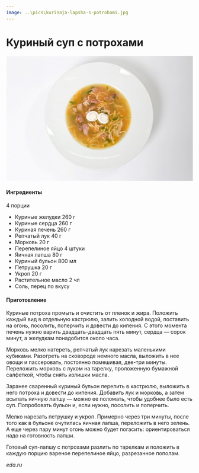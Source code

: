 ```yaml
---
image: ..\pics\kurinaja-lapsha-s-potrohami.jpg
---
```


# Куриный суп с потрохами

![Куриный суп с потрохами](..\pics\kurinaja-lapsha-s-potrohami.jpg)

#### Ингредиенты

4 порции

* Куриные желудки 260 г
* Куриные сердца 260 г
* Куриная печень 260 г
* Репчатый лук 40 г
* Морковь 20 г
* Перепелиное яйцо 4 штуки
* Яичная лапша 80 г
* Куриный бульон 800 мл
* Петрушка 20 г
* Укроп 20 г
* Растительное масло 2 чл
* Соль, перец по вкусу

#### Приготовление

Куриные потроха промыть и очистить от пленок и жира. Положить каждый вид в отдельную кастрюлю, залить холодной водой, поставить на огонь, по­солить, поперчить и довести до кипения. С этого момента печень нужно варить двадцать-двадцать пять минут, сердца — сорок минут, а желудкам понадобится около часа.

Морковь мелко натереть, репчатый лук нарезать маленькими кубиками. Разогреть на сковороде немного масла, выложить в нее овощи и пассеровать, постоянно помешивая, две-три минуты. Переложить морковь с луком на тарелку, проложенную бумажной салфеткой, чтобы снять излишки масла.

Заранее сваренный куриный бульон перелить в кастрюлю, выложить в него потроха и довести до кипения. Добавить лук и морковь, а затем всыпать яичную лапшу — можно ее поломать, чтобы удобнее было есть суп. Попробовать бульон и, если нужно, посолить и поперчить.

Мелко нарезать петрушку и укроп. Примерно через три ми­нуты, после того как в бульо­не очутилась яичная лапша, пере­ложить в него зелень. А еще через пару минут огонь можно будет погасить: ориентироваться надо на готовность лапши.

Готовый суп-лапшу с потроха­ми разлить по тарелкам и положить в каждую порцию вареное перепелиное яйцо, разрезанное пополам.

_eda.ru_
